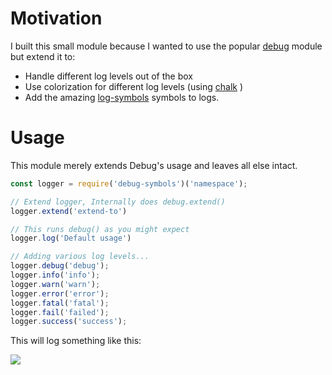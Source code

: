
# Motivation
I built this small module because I wanted to use the popular [debug](https://www.npmjs.com/package/debug) module but extend it to:

- Handle different log levels out of the box
- Use colorization for different log levels (using [chalk](https://www.npmjs.com/package/chalk) )
- Add the amazing [log-symbols](https://www.npmjs.com/package/log-symbols) symbols to logs.

# Usage
This module merely extends Debug's usage and leaves all else intact. 

```javascript
const logger = require('debug-symbols')('namespace');

// Extend logger, Internally does debug.extend()
logger.extend('extend-to')

// This runs debug() as you might expect
logger.log('Default usage')

// Adding various log levels...
logger.debug('debug');
logger.info('info');
logger.warn('warn');
logger.error('error');
logger.fatal('fatal');
logger.fail('failed');
logger.success('success');
```

This will log something like this:

![](https://repository-images.githubusercontent.com/444926760/eed1683c-11fd-4eef-b88d-e71179d6ac63)